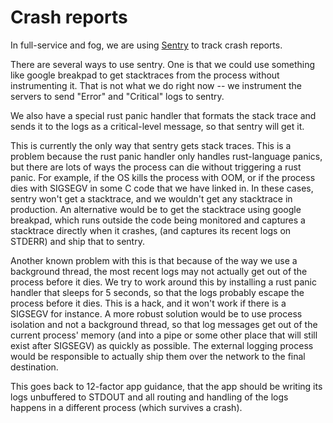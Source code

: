 # Crash reports

In full-service and fog, we are using [Sentry](https://sentry.io/welcome/) to track crash reports.

There are several ways to use sentry. One is that we could use something like google breakpad to get stacktraces from
the process without instrumenting it. That is not what we do right now -- we instrument the servers to send "Error"
and "Critical" logs to sentry.

We also have a special rust panic handler that formats the stack trace and sends it to the logs as a critical-level
message, so that sentry will get it.

This is currently the only way that sentry gets stack traces. This is a problem because the rust panic handler only
handles rust-language panics, but there are lots of ways the process can die without triggering a rust panic. For
example, if the OS kills the process with OOM, or if the process dies with SIGSEGV in some C code that we have linked
in. In these cases, sentry won't get a stacktrace, and we wouldn't get any stacktrace in production. An alternative
would be to get the stacktrace using google breakpad, which runs outside the code being monitored and captures a
stacktrace directly when it crashes, (and captures its recent logs on STDERR) and ship that to sentry.

Another known problem with this is that because of the way we use a background thread, the most recent logs may not
actually get out of the process before it dies. We try to work around this by installing a rust panic handler that
sleeps for 5 seconds, so that the logs probably escape the process before it dies. This is a hack, and it won't work if
there is a SIGSEGV for instance. A more robust solution would be to use process isolation and not a background thread,
so that log messages get out of the current process' memory (and into a pipe or some other place that will still exist
after SIGSEGV) as quickly as possible. The external logging process would be responsible to actually ship them over the
network to the final destination.

This goes back to 12-factor app guidance, that the app should be writing its logs unbuffered to STDOUT and all routing
and handling of the logs happens in a different process (which survives a crash).

